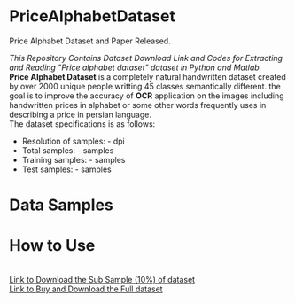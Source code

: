 # PriceAlphabetDataset
Price Alphabet Dataset and Paper Released.

*This Repository Contains Dataset Download Link and Codes for Extracting and Reading "Price alphabet dataset" dataset in Python and Matlab.* \
**Price Alphabet Dataset** is a completely natural handwritten dataset created by over 2000 unique people writting 45 classes semantically different. the goal is to improve the accuracy of **OCR** application on the images including handwritten prices in alphabet or some other words frequently uses in describing a price in persian language. \
The dataset specifications is as follows:

* Resolution of samples: - dpi
* Total samples: - samples
* Training samples: - samples
* Test samples: - samples

# Data Samples
# How to Use
\
[Link to Download the Sub Sample (10%) of dataset](https://pages.github.com/) \
[Link to Buy and Download the Full dataset](https://pages.github.com/)
